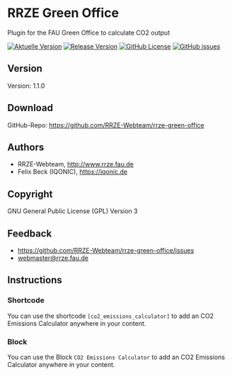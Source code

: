# RRZE Green Office

Plugin for the FAU Green Office to calculate CO2 output

[![Aktuelle Version](https://img.shields.io/github/package-json/v/rrze-webteam/rrze-green-office/main?label=Version)](https://github.com/RRZE-Webteam/rrze-green-office)
[![Release Version](https://img.shields.io/github/v/release/rrze-webteam/rrze-green-office?label=Release+Version)](https://github.com/rrze-webteam/rrze-green-office/releases/)
[![GitHub License](https://img.shields.io/github/license/rrze-webteam/rrze-green-office)](https://github.com/RRZE-Webteam/rrze-green-office)
[![GitHub issues](https://img.shields.io/github/issues/RRZE-Webteam/rrze-green-office)](https://github.com/RRZE-Webteam/rrze-green-office/issues)

## Version

Version: 1.1.0

## Download

GitHub-Repo: https://github.com/RRZE-Webteam/rrze-green-office

## Authors

* RRZE-Webteam, http://www.rrze.fau.de
* Felix Beck (IQONIC), https://iqonic.de

## Copyright

GNU General Public License (GPL) Version 3


## Feedback

* https://github.com/RRZE-Webteam/rrze-green-office/issues
* webmaster@rrze.fau.de

## Instructions

### Shortcode

You can use the shortcode `[co2_emissions_calculator]` to add an CO2 Emissions Calculator anywhere in your content.

### Block

You can use the Block `CO2 Emissions Calculator` to add an CO2 Emissions Calculator anywhere in your content.

